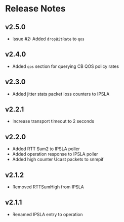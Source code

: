 # Release Notes

## v2.5.0
* Issue #2: Added `dropBitRate` to `qos` 

## v2.4.0
* Added `qos` section for querying CB QOS policy rates

## v2.3.0
* Added jitter stats packet loss counters to IPSLA

## v2.2.1
* Increase transport timeout to 2 seconds

## v2.2.0
* Added RTT Sum2 to IPSLA poller
* Added operation response to IPSLA poller
* Added high counter Ucast packets to snmpif

## v2.1.2
* Removed RTTSumHigh from IPSLA

## v2.1.1
* Renamed IPSLA entry to operation
